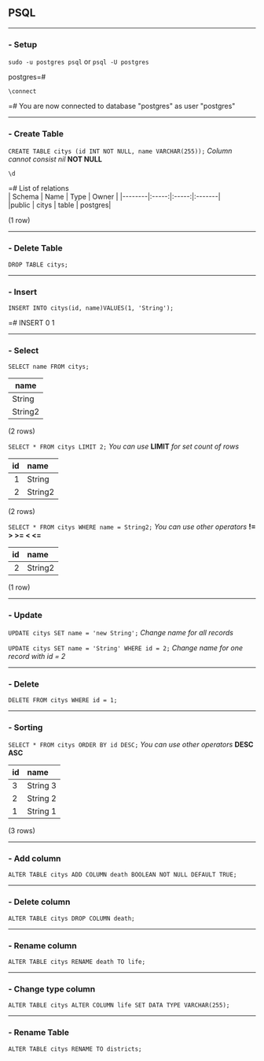 ## PSQL

---

### - Setup

`sudo -u postgres psql` or `psql -U postgres`

postgres=#

`\connect`

=# You are now connected to database "postgres" as user "postgres"

---

### - Create Table

`CREATE TABLE citys (id INT NOT NULL, name VARCHAR(255));` *Column cannot consist nil* **NOT NULL**

`\d`

=# List of relations  
| Schema | Name  | Type  |  Owner |
|--------|:-----:|:-----:|:-------|  
|public | citys | table | postgres| 

(1 row)

---

### - Delete Table

`DROP TABLE citys;`

---

### - Insert 

`INSERT INTO citys(id, name)VALUES(1, 'String');`

=# INSERT 0 1

---

### - Select

`SELECT name FROM citys;`

| name |
|------| 
|String |
|String2|

(2 rows)  

`SELECT * FROM citys LIMIT 2;` *You can use* **LIMIT** *for set count of rows* 

| id |  name |
|---:|:------|
| 1 | String |
| 2 | String2|

(2 rows)

`SELECT * FROM citys WHERE name = String2;` *You can use other operators* **!= > >= < <=**

| id |  name |
|---:|:------|
| 2 | String2|

(1 row)

---

### - Update

`UPDATE citys SET name = 'new String';` *Change name for all records*

`UPDATE citys SET name = 'String' WHERE id = 2;` *Change name for one record with id = 2*

---

### - Delete

`DELETE FROM citys WHERE id = 1;`

---

### - Sorting

`SELECT * FROM citys ORDER BY id DESC;` *You can use other operators* **DESC ASC**

| id |    name  |
|----|:---------|
| 3 | String 3  |
| 2 | String 2  |
| 1 | String 1  |

(3 rows)

---

### - Add column

`ALTER TABLE citys ADD COLUMN death BOOLEAN NOT NULL DEFAULT TRUE;`

---

### - Delete column

`ALTER TABLE citys DROP COLUMN death;`

---

### - Rename column

`ALTER TABLE citys RENAME death TO life;`

---

### - Change type column

`ALTER TABLE citys ALTER COLUMN life SET DATA TYPE VARCHAR(255);`

---

### - Rename Table

`ALTER TABLE citys RENAME TO districts;`

